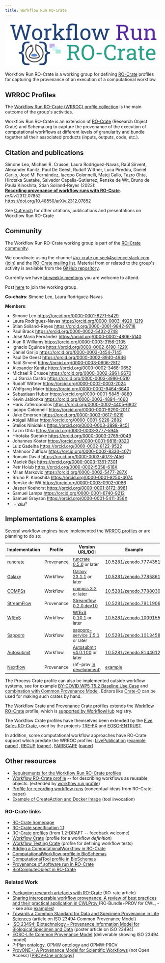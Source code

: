 ```yaml
---
title: Workflow Run RO-Crate
---
```


![Workflow Run RO-Crate](img/ro-crate-workflow-run.svg)

Workflow Run RO-Crate is a working group for defining [RO-Crate](https://w3id.org/ro/crate) profiles for capturing the provenance of an execution of a computational workflow.


## WRROC Profiles

The [Workflow Run RO-Crate (WRROC) profile collection](profiles) is the main outcome of the group's activities.

Workflow Run RO-Crate is an extension of [RO-Crate](https://w3id.org/ro/crate) (Research Object Crate) and Schema.org to capture the provenance of the execution of computational workflows at different levels of granularity and bundle together all their associated products (inputs, outputs, code, etc.).

## Citation and publications

Simone Leo, Michael R. Crusoe, Laura Rodríguez-Navas, Raül Sirvent, Alexander Kanitz, Paul De Geest, Rudolf Wittner, Luca Pireddu, Daniel Garijo, José M. Fernández, Iacopo Colonnelli, Matej Gallo, Tazro Ohta, Hirotaka Suetake, Salvador Capella-Gutierrez, Renske de Wit, Bruno de Paula Kinoshita, Stian Soiland-Reyes (2023):  
[**Recording provenance of workflow runs with RO-Crate**](https://arxiv.org/pdf/2312.07852.pdf).  
_arXiv_:2312.07852  
<https://doi.org/10.48550/arXiv.2312.07852>

See [Outreach](outreach) for other citations, publications and presentations on Workflow Run RO-Crate


## Community

The Workflow Run RO-Crate working group is part of the [RO-Crate community](https://www.researchobject.org/ro-crate/community.html).

We coordinate using the channel [#ro-crate on seek4science.slack.com](https://seek4science.slack.com/archives/C01LQQAAAS1) ([join](https://join.slack.com/t/seek4science/shared_invite/zt-csqh94qb-kf~kFbZxuHl1Hpxhbc8avw)) and the [RO-Crate mailing list](https://lists.elixir-europe.org/mailman/listinfo/ro-crate_elixir-europe.org). Material from or related to the group's activity is available from the [GitHub repository](https://github.com/ResearchObject/workflow-run-crate).

Currently we have [bi-weekly meetings](https://docs.google.com/document/d/1shvkoowuCVUy8E2ujnVPclaoQO4jGKmZpafjOR0OfBw/edit) you are welcome to attend.

Post [here](https://github.com/ResearchObject/workflow-run-crate/issues/1) to join the working group.

**Co-chairs**: Simone Leo, Laura Rodríguez-Navas

**Members**:
- Simone Leo <https://orcid.org/0000-0001-8271-5429>
- Laura Rodríguez-Navas <https://orcid.org/0000-0003-4929-1219>
- Stian Soiland-Reyes <https://orcid.org/0000-0001-9842-9718>
- Paul Brack <https://orcid.org/0000-0002-5432-2748>
- José María Fernández <https://orcid.org/0000-0002-4806-5140>
- Alan R Williams <https://orcid.org/0000-0003-3156-2105>
- Ignacio Eguinoa <https://orcid.org/0000-0002-6190-122X>
- Daniel Garijo <https://orcid.org/0000-0003-0454-7145>
- Paul De Geest <https://orcid.org/0000-0002-8940-4946>
- Raül Sirvent <https://orcid.org/0000-0003-0606-2512>
- Alexander Kanitz <https://orcid.org/0000-0002-3468-0652>
- Michael R Crusoe <https://orcid.org/0000-0002-2961-9670>
- LJ Garcia Castro <https://orcid.org/0000-0003-3986-0510>
- Rudolf Wittner <https://orcid.org/0000-0002-0003-2024>
- Wolfgang Maier <https://orcid.org/0000-0002-9464-6640>
- Sebastiaan Huber <https://orcid.org/0000-0001-5845-8880>
- Kevin Jablonka <https://orcid.org/0000-0003-4894-4660>
- Haris Zafeiropoulos <https://orcid.org/0000-0002-4405-6802>
- Iacopo Colonnelli <https://orcid.org/0000-0001-9290-2017>
- Jake Emerson <https://orcid.org/0000-0003-0617-9219>
- Abigail Miller <https://orcid.org/0000-0001-9228-2882>
- Stelios Ninidakis <https://orcid.org/0000-0003-3898-9451>
- Tazro Ohta <https://orcid.org/0000-0003-3777-5945>
- Hirotaka Suetake <https://orcid.org/0000-0003-2765-0049>
- Johannes Köster <https://orcid.org/0000-0001-9818-9320>
- Luiz Gadelha <https://orcid.org/0000-0002-8122-9522>
- Mahnoor Zulfiqar <https://orcid.org/0000-0002-8330-4071>
- Romain David <https://orcid.org/0000-0003-4073-7456>
- Maciek Bąk <https://orcid.org/0000-0003-1361-7301>
- Petr Holub <https://orcid.org/0000-0002-5358-616X>
- Milan Markovic <https://orcid.org/0000-0002-5477-287X>
- Bruno P. Kinoshita <https://orcid.org/0000-0001-8250-4074>
- Renske de Wit <https://orcid.org/0000-0003-0902-0086>
- Jasper Koehorst <https://orcid.org/0000-0001-8172-8981>
- Samuel Lampa <https://orcid.org/0000-0001-6740-9212>
- Samuel Grayson <https://orcid.org/0000-0001-5411-356X>
- ... [you](https://github.com/ResearchObject/workflow-run-crate/issues/1)?

## Implementations & examples

Several workflow engines have implemented the [WRROC profiles](https://www.researchobject.org/workflow-run-crate/profiles/) or are planning to do so:

**Implementation**  | **Profile** | **Version URL/DOI**    | **Example**             |
------------| ----------- | ---------------------- | ----------------------- |
[runcrate](http://www.researchobject.org/runcrate/)   | Provenance  | [runcrate 0.5.0](https://github.com/ResearchObject/runcrate/releases/tag/0.5.0) or later  |  [10.5281/zenodo.7774351](https://doi.org/10.5281/zenodo.7774351)  |
[Galaxy](https://galaxyproject.org/)      | Workflow    | [Galaxy 23.1.1](https://github.com/galaxyproject/galaxy/releases/tag/v23.1.1) or later   |  [10.5281/zenodo.7785861](https://doi.org/10.5281/zenodo.7785861)  |
[COMPSs](https://www.bsc.es/research-and-development/software-and-apps/software-list/comp-superscalar)     | Workflow    | [compss 3.2 or later](https://github.com/bsc-wdc/compss/releases/tag/v3.2)    |  [10.5281/zenodo.7788030](https://doi.org/10.5281/zenodo.7788030)      |
[StreamFlow](https://streamflow.di.unito.it/)  | Provenance  | [Streamflow 0.2.0.dev10](https://github.com/alpha-unito/streamflow/releases/tag/0.2.0.dev10) |  [10.5281/zenodo.7911906](https://doi.org/10.5281/zenodo.7911906) |
[WfExS](https://wfexs-backend.readthedocs.io/)       | Workflow    | [WfExS 0.10.1](https://github.com/inab/WfExS-backend/releases/tag/0.10.1) or later  |  [10.5281/zenodo.10091550](https://doi.org/10.5281/zenodo.10091550) |
[Sapporo](https://github.com/sapporo-wes/sapporo)     | Workflow    | [sapporo-service 1.5.1](https://github.com/sapporo-wes/sapporo-service/releases/tag/1.5.1)  or later  |  [10.5281/zenodo.10134581](https://doi.org/10.5281/zenodo.10134581)  |
[Autosubmit](https://autosubmit.readthedocs.io/)  | Workflow    | [Autosubmit v4.0.100](https://pypi.org/project/autosubmit/4.0.100/) or later    |  [10.5281/zenodo.8144612](https://doi.org/10.5281/zenodo.8144612)   |
[Nextflow](https://nextflow.io/)  | Provenance    | (nf-prov [in development](https://github.com/nextflow-io/nf-prov/pull/19))   |  [example](https://github.com/nextflow-io/nf-prov/files/13070992/ro-crate-metadata.json)   |

The Process Crate profile can also be implemented outside workflow systems, see for example [BY-COVID WP5 T5.2 Baseline Use Case](https://w3id.org/ro/doi/10.5281/zenodo.6913045) and [combination with Common Provenance Model](https://doi.org/10.5281/zenodo.7676923). Editors like [Crate-O](https://language-research-technology.github.io/crate-o/) can be used for making such crates by hand.

The Workflow Crate and Provenance Crate profiles extends the [Workflow RO-Crate](https://w3id.org/workflowhub/workflow-ro-crate/) profile, which is [supported by WorkflowHub](https://about.workflowhub.eu/developer/ro-crate-api/#submitting-workflows) registry.

The Workflow Crate profiles have themselves been extended by the [Five Safes RO-Crate](https://w3id.org/5s-crate/), used by the projects [TRE-FX](https://trefx.uk/) and [EOSC-ENTRUST](https://esciencelab.org.uk/projects/eosc-entrust/).

In addition, some computational workflow approaches have RO-Crate support which predate the WRROC profiles: [LivePublication](https://livepublication.github.io/LP_Pub_LID/) ([example](https://livepublication.github.io/LP_Pub_OrchestrationCrate/), [paper](https://doi.org/10.1109/e-Science58273.2023.10254857)), [RECUP](https://sites.google.com/view/recup-reproducibility/) ([paper](https://doi.org/10.1109/e-science58273.2023.10254808)), [FAIRSCAPE](https://fairscape.github.io/) ([paper](https://doi.org/10.1007/978-3-030-80960-7_3))

## Other resources

- [Requirements for the Workflow Run RO-Crate profiles](requirements)
- [Workflow RO-Crate profile](https://about.workflowhub.eu/Workflow-RO-Crate/) -- for describing workflows as reusable objects. (extended by [workflow run profile](profiles/workflow_run_crate))
- [Profile for recording workflow runs](https://www.researchobject.org/2021-packaging-research-artefacts-with-ro-crate/manuscript.html#profile-for-recording-workflow-runs) (conceptual ideas from RO-Crate paper)
- [Example of CreateAction and Docker Image](https://www.researchobject.org/2021-packaging-research-artefacts-with-ro-crate/ro-crate-preview.html#https%3A//github.com/stain/ro-crate-paper/actions/runs/1671704144) (tool invocation)


### RO-Crate links

- [RO-Crate homepage](https://w3id.org/ro/crate)
- [RO-Crate specification 1.1](https://www.researchobject.org/ro-crate/1.1/)
- [RO-Crate profiles](https://www.researchobject.org/ro-crate/1.2-DRAFT/profiles) (from 1.2-DRAFT -- feedback welcome)
- [Workflow Crate](https://w3id.org/workflowhub/workflow-ro-crate/)  (profile for a workflow _definition_)
- [Workflow Testing Crate](https://lifemonitor.eu/workflow_testing_ro_crate) (profile for defining workflow tests)
- [Adding a ComputationalWorkflow in RO-Crate](https://www.researchobject.org/ro-crate/1.1/workflows.html)
- [ComputationalWorkflow profile in BioSchemas](https://bioschemas.org/profiles/ComputationalWorkflow/)
- [ComputationalTool profile in BioSchemas](https://bioschemas.org/profiles/ComputationalTool/1.0-RELEASE)
- [Provenance of software run in RO-Crate](https://www.researchobject.org/ro-crate/1.1/provenance.html)
- [BioComputeObject in RO-Crate](https://biocompute-objects.github.io/bco-ro-crate/tutorial/starting.html#skeleton-ro-crate)

### Related Work

- [Packaging research artefacts with RO-Crate](https://www.researchobject.org/2021-packaging-research-artefacts-with-ro-crate/manuscript.html) (RO-rate article)
- [Sharing interoperable workflow provenance: A review of best practices and their practical application in CWLProv ](https://doi.org/10.1093/gigascience/giz095) (RO-Bundle+PROV for CWL, -- see also [examples](https://w3id.org/cwl/prov/0.6.0))
- [Towards a Common Standard for Data and Specimen Provenance in Life Sciences](https://doi.org/10.5281/zenodo.5093125) (article on ISO 23494 Common Provenance Model)
- [ISO 23494: Biotechnology - Provenance Information Model for Biological Specimen and Data](https://doi.org/10.1007/978-3-030-80960-7_16) (poster article on ISO 23494)
- [EOSC-Life Common Provenance Model](https://doi.org/10.5281/zenodo.4705074) (deliverable showing ISO 23494 model)
- [P-Plan ontology](https://www.opmw.org/model/p-plan/), [OPMW ontology](https://www.opmw.org/model/OPMW/) and [OPMW-PROV](https://www.opmw.org/interoperability.html)
- [ProvONE+: A Provenance Model for Scientific Workflows](https://doi.org/10.1007/978-3-030-62008-0_30) (not Open Access) [[PROV-One ontology](https://purl.dataone.org/provone-v1-dev)]
